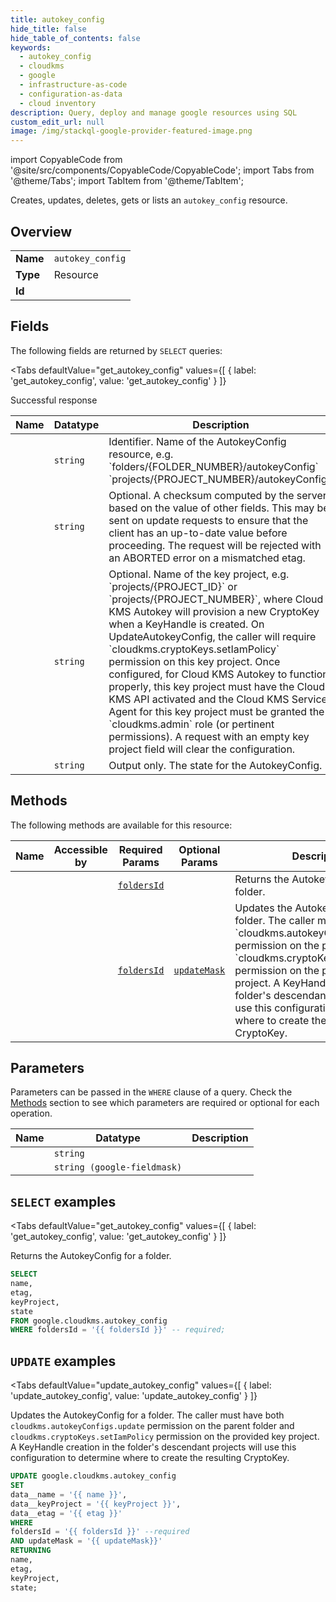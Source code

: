 ```yaml
--- 
title: autokey_config
hide_title: false
hide_table_of_contents: false
keywords:
  - autokey_config
  - cloudkms
  - google
  - infrastructure-as-code
  - configuration-as-data
  - cloud inventory
description: Query, deploy and manage google resources using SQL
custom_edit_url: null
image: /img/stackql-google-provider-featured-image.png
---
```


import CopyableCode from '@site/src/components/CopyableCode/CopyableCode';
import Tabs from '@theme/Tabs';
import TabItem from '@theme/TabItem';

Creates, updates, deletes, gets or lists an <code>autokey_config</code> resource.

## Overview
<table><tbody>
<tr><td><b>Name</b></td><td><code>autokey_config</code></td></tr>
<tr><td><b>Type</b></td><td>Resource</td></tr>
<tr><td><b>Id</b></td><td><CopyableCode code="google.cloudkms.autokey_config" /></td></tr>
</tbody></table>

## Fields

The following fields are returned by `SELECT` queries:

<Tabs
    defaultValue="get_autokey_config"
    values={[
        { label: 'get_autokey_config', value: 'get_autokey_config' }
    ]}
>
<TabItem value="get_autokey_config">

Successful response

<table>
<thead>
    <tr>
    <th>Name</th>
    <th>Datatype</th>
    <th>Description</th>
    </tr>
</thead>
<tbody>
<tr>
    <td><CopyableCode code="name" /></td>
    <td><code>string</code></td>
    <td>Identifier. Name of the AutokeyConfig resource, e.g. `folders/&#123;FOLDER_NUMBER&#125;/autokeyConfig` `projects/&#123;PROJECT_NUMBER&#125;/autokeyConfig`.</td>
</tr>
<tr>
    <td><CopyableCode code="etag" /></td>
    <td><code>string</code></td>
    <td>Optional. A checksum computed by the server based on the value of other fields. This may be sent on update requests to ensure that the client has an up-to-date value before proceeding. The request will be rejected with an ABORTED error on a mismatched etag.</td>
</tr>
<tr>
    <td><CopyableCode code="keyProject" /></td>
    <td><code>string</code></td>
    <td>Optional. Name of the key project, e.g. `projects/&#123;PROJECT_ID&#125;` or `projects/&#123;PROJECT_NUMBER&#125;`, where Cloud KMS Autokey will provision a new CryptoKey when a KeyHandle is created. On UpdateAutokeyConfig, the caller will require `cloudkms.cryptoKeys.setIamPolicy` permission on this key project. Once configured, for Cloud KMS Autokey to function properly, this key project must have the Cloud KMS API activated and the Cloud KMS Service Agent for this key project must be granted the `cloudkms.admin` role (or pertinent permissions). A request with an empty key project field will clear the configuration.</td>
</tr>
<tr>
    <td><CopyableCode code="state" /></td>
    <td><code>string</code></td>
    <td>Output only. The state for the AutokeyConfig.</td>
</tr>
</tbody>
</table>
</TabItem>
</Tabs>

## Methods

The following methods are available for this resource:

<table>
<thead>
    <tr>
    <th>Name</th>
    <th>Accessible by</th>
    <th>Required Params</th>
    <th>Optional Params</th>
    <th>Description</th>
    </tr>
</thead>
<tbody>
<tr>
    <td><a href="#get_autokey_config"><CopyableCode code="get_autokey_config" /></a></td>
    <td><CopyableCode code="select" /></td>
    <td><a href="#parameter-foldersId"><code>foldersId</code></a></td>
    <td></td>
    <td>Returns the AutokeyConfig for a folder.</td>
</tr>
<tr>
    <td><a href="#update_autokey_config"><CopyableCode code="update_autokey_config" /></a></td>
    <td><CopyableCode code="update" /></td>
    <td><a href="#parameter-foldersId"><code>foldersId</code></a></td>
    <td><a href="#parameter-updateMask"><code>updateMask</code></a></td>
    <td>Updates the AutokeyConfig for a folder. The caller must have both `cloudkms.autokeyConfigs.update` permission on the parent folder and `cloudkms.cryptoKeys.setIamPolicy` permission on the provided key project. A KeyHandle creation in the folder's descendant projects will use this configuration to determine where to create the resulting CryptoKey.</td>
</tr>
</tbody>
</table>

## Parameters

Parameters can be passed in the `WHERE` clause of a query. Check the [Methods](#methods) section to see which parameters are required or optional for each operation.

<table>
<thead>
    <tr>
    <th>Name</th>
    <th>Datatype</th>
    <th>Description</th>
    </tr>
</thead>
<tbody>
<tr id="parameter-foldersId">
    <td><CopyableCode code="foldersId" /></td>
    <td><code>string</code></td>
    <td></td>
</tr>
<tr id="parameter-updateMask">
    <td><CopyableCode code="updateMask" /></td>
    <td><code>string (google-fieldmask)</code></td>
    <td></td>
</tr>
</tbody>
</table>

## `SELECT` examples

<Tabs
    defaultValue="get_autokey_config"
    values={[
        { label: 'get_autokey_config', value: 'get_autokey_config' }
    ]}
>
<TabItem value="get_autokey_config">

Returns the AutokeyConfig for a folder.

```sql
SELECT
name,
etag,
keyProject,
state
FROM google.cloudkms.autokey_config
WHERE foldersId = '{{ foldersId }}' -- required;
```
</TabItem>
</Tabs>


## `UPDATE` examples

<Tabs
    defaultValue="update_autokey_config"
    values={[
        { label: 'update_autokey_config', value: 'update_autokey_config' }
    ]}
>
<TabItem value="update_autokey_config">

Updates the AutokeyConfig for a folder. The caller must have both `cloudkms.autokeyConfigs.update` permission on the parent folder and `cloudkms.cryptoKeys.setIamPolicy` permission on the provided key project. A KeyHandle creation in the folder's descendant projects will use this configuration to determine where to create the resulting CryptoKey.

```sql
UPDATE google.cloudkms.autokey_config
SET 
data__name = '{{ name }}',
data__keyProject = '{{ keyProject }}',
data__etag = '{{ etag }}'
WHERE 
foldersId = '{{ foldersId }}' --required
AND updateMask = '{{ updateMask}}'
RETURNING
name,
etag,
keyProject,
state;
```
</TabItem>
</Tabs>
